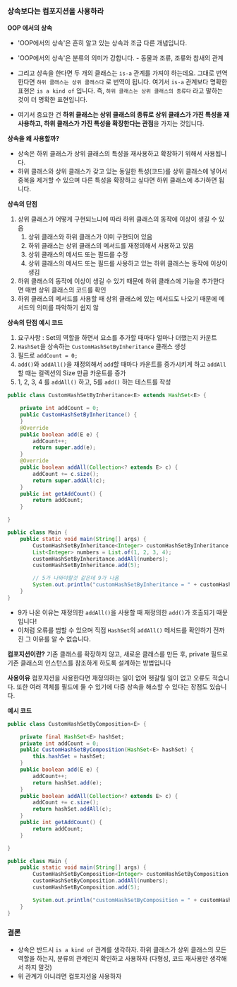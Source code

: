 ### 상속보다는 컴포지션을 사용하라

**OOP 에서의 상속**

* 'OOP에서의 상속'은 흔히 알고 있는 상속과 조금 다른 개념입니다.
* 'OOP에서의 상속'은 분류의 의미가 강합니다. - 동물과 조류, 조류와 참새의 관계

* 그리고 상속을 한다면 두 개의 클래스는 `is-a` 관계를 가져야 하는데요. 그대로 번역한다면 `하위 클래스는 상위 클래스다` 로 번역이 됩니다. 여기서 `is-a` 관계보다 명확한 표현은 `is a kind of` 입니다. 즉, `하위 클래스는 상위 클래스의 종류다` 라고 말하는 것이 더 명확한 표현입니다.
* 여기서 중요한 건 **하위 클래스는 상위 클래스의 종류로 상위 클래스가 가진 특성을 재사용하고, 하위 클래스가 가진 특성을 확장한다는 관점**을 가지는 것입니다.

**상속을 왜 사용할까?**
* 상속은 하위 클래스가 상위 클래스의 특성을 재사용하고 확장하기 위해서 사용됩니다.
* 하위 클래스와 상위 클래스가 갖고 있는 동일한 특성(코드)를 상위 클래스에 넣어서 중복을 제거할 수 있으며 다른 특성을 확장하고 싶다면 하위 클래스에 추가하면 됩니다.

**상속의 단점**
1. 상위 클래스가 어떻게 구현되느냐에 따라 하위 클래스의 동작에 이상이 생길 수 있음
   1. 상위 클래스와 하위 클래스가 이미 구현되어 있음
   2. 하위 클래스는 상위 클래스의 메서드를 재정의해서 사용하고 있음
   3. 상위 클래스의 메서드 또는 필드를 수정
   4. 상위 클래스의 메서드 또는 필드를 사용하고 있는 하위 클래스는 동작에 이상이 생김
2. 하위 클래스의 동작에 이상이 생길 수 있기 때문에 하위 클래스에 기능을 추가한다면 매번 상위 클래스의 코드를 확인
3. 하위 클래스의 메서드를 사용할 때 상위 클래스에 있는 메서드도 나오기 때문에 메서드의 의미를 파악하기 쉽지 않

**상속의 단점 예시 코드**
1. 요구사항 : Set의 역할을 하면서 요소를 추가할 때마다 얼마나 더했는지 카운트
2. `HashSet`을 상속하는 `CustomHashSetByInheritance` 클래스 생성
3. 필드로 `addCount = 0;`
4. `add()`와 `addAll()`을 재정의해서 `add`할 때마다 카운트를 증가시키게 하고 `addAll`할 때는 컬렉션의 Size 만큼 카운트를 증가
5. 1, 2, 3, 4 를 `addAll()` 하고, 5를 `add()` 하는 테스트를 작성

```java
public class CustomHashSetByInheritance<E> extends HashSet<E> {

    private int addCount = 0;
    public CustomHashSetByInheritance() {
    }
    @Override
    public boolean add(E e) {
        addCount++;
        return super.add(e);
    }
    @Override
    public boolean addAll(Collection<? extends E> c) {
        addCount += c.size();
        return super.addAll(c);
    }
    public int getAddCount() {
        return addCount;
    }

}
```

```java
public class Main {
    public static void main(String[] args) {
        CustomHashSetByInheritance<Integer> customHashSetByInheritance = new CustomHashSetByInheritance<>();
        List<Integer> numbers = List.of(1, 2, 3, 4);
        customHashSetByInheritance.addAll(numbers);
        customHashSetByInheritance.add(5);

        // 5가 나와야할것 같은데 9가 나옴
        System.out.println("customHashSetByInheritance = " + customHashSetByInheritance.getAddCount());
    }
}
```
* 9가 나온 이유는 재정의한 `addAll()`을 사용할 때 재정의한 `add()`가 호출되기 때문입니다!
* 이처럼 오류를 범할 수 있으며 직접 `HashSet`의 `addAll()` 메서드를 확인하기 전까진 그 이유를 알 수 없습니다. 

**컴포지션이란?**
기존 클래스를 확장하지 않고, 새로운 클래스를 만든 후, private 필드로 기존 클래스의 인스턴스를 참조하게 하도록 설계하는 방법입니다

**사용이유**
컴포지션을 사용한다면 재정의하는 일이 없어 헷갈릴 일이 없고 오류도 적습니다. 또한 여러 객체를 필드에 둘 수 있기에 다중 상속을 해소할 수 있다는 장점도 있습니다.

**예시 코드**
```java
public class CustomHashSetByComposition<E> {

    private final HashSet<E> hashSet;
    private int addCount = 0;
    public CustomHashSetByComposition(HashSet<E> hashSet) {
        this.hashSet = hashSet;
    }
    public boolean add(E e) {
        addCount++;
        return hashSet.add(e);
    }
    public boolean addAll(Collection<? extends E> c) {
        addCount += c.size();
        return hashSet.addAll(c);
    }
    public int getAddCount() {
        return addCount;
    }

}
```

```java
public class Main {
    public static void main(String[] args) {
        CustomHashSetByComposition<Integer> customHashSetByComposition = new CustomHashSetByComposition<>(new HashSet<>());
        customHashSetByComposition.addAll(numbers);
        customHashSetByComposition.add(5);

        System.out.println("customHashSetByComposition = " + customHashSetByComposition.getAddCount());
    }
}
```

### 결론
* 상속은 반드시 `is a kind of` 관계를 생각하자. 하위 클래스가 상위 클래스의 모든 역할을 하는지, 분류의 관계인지 확인하고 사용하자 (다형성, 코드 재사용만 생각해서 하지 말것)
* 위 관계가 아니라면 컴포지션을 사용하자